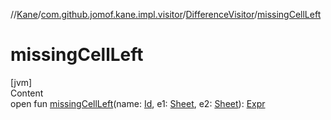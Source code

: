 //[Kane](../../index.md)/[com.github.jomof.kane.impl.visitor](../index.md)/[DifferenceVisitor](index.md)/[missingCellLeft](missing-cell-left.md)



# missingCellLeft  
[jvm]  
Content  
open fun [missingCellLeft](missing-cell-left.md)(name: [Id](../../com.github.jomof.kane.impl/index.md#%5Bcom.github.jomof.kane.impl%2FId%2F%2F%2FPointingToDeclaration%2F%5D%2FClasslikes%2F-1682792303), e1: [Sheet](../../com.github.jomof.kane.impl.sheet/-sheet/index.md), e2: [Sheet](../../com.github.jomof.kane.impl.sheet/-sheet/index.md)): [Expr](../../com.github.jomof.kane/-expr/index.md)  



